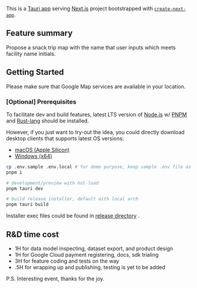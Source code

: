 This is a [Tauri app](https://tauri.app/) serving [Next.js](https://nextjs.org/) project bootstrapped with [`create-next-app`](https://github.com/vercel/next.js/tree/canary/packages/create-next-app).

## Feature summary

Propose a snack trip map with the name that user inputs which meets facility name initials.

## Getting Started

Please make sure that Google Map services are available in your location.

### [Optional] Prerequisites

To facilitate dev and build features, latest LTS version of [Node.js](https://nodejs.org/en/download/current) w/ [PNPM](https://pnpm.io/installation) and [Rust-lang](https://www.rust-lang.org/tools/install) should be installed.

However, if you just want to try-out the idea, you could directly download desktop clients that supports latest OS versions:

- [macOS (Apple Silicon)](https://public.liuyajie.com/releases/nameat_0.1.0_aarch64.dmg)
- [Windows (x64)](https://public.liuyajie.com/releases/nameat_0.1.0_x64_en-US.msi)

```bash
cp .env.sample .env.local # for demo purpose, keep sample .env file as is
pnpm i

# development/preview with hot-load
pnpm tauri dev

# build release installer, default with local arch
pnpm tauri build
```

Installer exec files could be found in [release directory](./src-tauri/target/release/bundle) .

## R&D time cost

- 1H for data model inspecting, dataset export, and product design
- 1H for Google Cloud payment registering, docs, sdk trialing
- 3H for feature coding and tests on the way
- .5H for wrapping up and publishing, testing is yet to be added

P.S. Interesting event, thanks for the joy.
